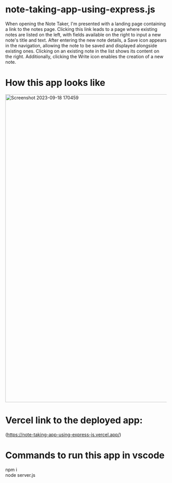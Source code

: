 # note-taking-app-using-express.js

When opening the Note Taker, I'm presented with a landing page containing a link to the notes page. Clicking this link leads to a page where existing notes are listed on the left, with fields available on the right to input a new note's title and text. After entering the new note details, a Save icon appears in the navigation, allowing the note to be saved and displayed alongside existing ones. Clicking on an existing note in the list shows its content on the right. Additionally, clicking the Write icon enables the creation of a new note.
# How this app looks like
<img width="958" alt="Screenshot 2023-09-18 170459" src="https://github.com/HadiqaAziz/note-taking-app-using-express.js/assets/2726317/549d7b05-78bd-405f-b1be-f3dda68603c1">


# Vercel link to the deployed app:
(https://note-taking-app-using-express-js.vercel.app/)
# Commands to run this app in vscode
npm i              <br/>
node server.js    <br/>
